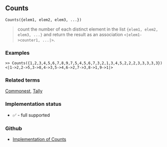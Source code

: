 ## Counts

```
Counts({elem1, elem2, elem3, ...})
```

> count the number of each distinct element in the list `{elem1, elem2, elem3, ...}` and return the result as an association `<|elem1->counter1, ...|>`.

### Examples

```
>> Counts({1,2,3,4,5,6,7,8,9,7,5,4,5,6,7,3,2,1,3,4,5,2,2,2,3,3,3,3,3})
<|1->2,2->5,3->8,4->3,5->4,6->2,7->3,8->1,9->1|>
```

### Related terms 
[Commonest](Commonest.md), [Tally](Tally.md)






### Implementation status

* &#x2705; - full supported

### Github

* [Implementation of Counts](https://github.com/axkr/symja_android_library/blob/master/symja_android_library/matheclipse-core/src/main/java/org/matheclipse/core/builtin/AssociationFunctions.java#L536) 
